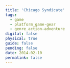 ```yaml
---
title: 'Chicago Syndicate'
tags:
  - game
  - platform_game-gear
  - genre_action-adventure
digital: false
physical: true
guide: false
pending: false
date: 2014-02-10
permalink: false
---
```

